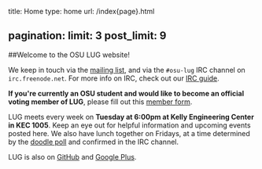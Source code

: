 title: Home
type: home
url: /index{page}.html

pagination:
    limit: 3
    post_limit: 9
---

##Welcome to the OSU LUG website!
<br/>

We keep in touch via the [mailing list][ml], and via the `#osu-lug` IRC
channel on `irc.freenode.net`. For more info on IRC, check out our [IRC
guide][ircguide].

**If you're currently an OSU student and would like to become an official
voting member of LUG**, please fill out this [member form][form].

LUG meets every week on
**Tuesday at 6:00pm at Kelly Engineering Center in KEC 1005**.
Keep an eye out for helpful information and upcoming events posted here. We
also have lunch together on Fridays, at a time determined by the [doodle
poll][chovda] and confirmed in the IRC channel.

LUG is also on [GitHub][gh] and [Google Plus][gplus].

[gh]:https://github.com/osulug/
[gplus]: https://plus.google.com/117247882593240353754
[form]: https://docs.google.com/spreadsheet/viewform?formkey=dDIySHZQeHNhbFhkd25uaTFUNEZubnc6MQ
[gh-issues]: https://github.com/OSULUG/OSULUG-Website/issues
[source]: https://github.com/OSULUG/OSULUG-Website/
[ircguide]: /blog/irc/
[ml]: http://lists.oregonstate.edu/mailman/listinfo/linux
[chovda]: http://doodle.com/ragrnapd72x4vcmm
